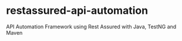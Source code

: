 # restassured-api-automation
API Automation Framework using Rest Assured with Java, TestNG and Maven
